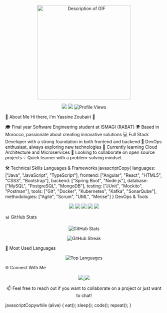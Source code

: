 <div align="center">
  <img src="https://user-images.githubusercontent.com/55116927/188319849-9d4fed2d-497e-4ce3-9f06-8d3843f05cb4.gif" alt="Description of GIF" width="300px" />
</div>
  <p align="center">
    <a href="https://www.linkedin.com/in/yassine-zoubairi-390b9b268/"><img src="https://img.shields.io/badge/LinkedIn-0077B5?style=for-the-badge&logo=linkedin&logoColor=white"/></a>
    <a href="mailto:your.email@example.com"><img src="https://img.shields.io/badge/Email-D14836?style=for-the-badge&logo=gmail&logoColor=white"/></a>
    <img src="https://komarev.com/ghpvc/?username=Zoubar&style=for-the-badge&color=blue" alt="Profile Views"/>
  </p>
</div>
💫 About Me
 Hi there, I'm Yassine Zoubairi 👋
 
🎓 Final year Software Engineering student at ISMAGI (RABAT)
🌍 Based in Morocco, passionate about creating innovative solutions
💻 Full Stack Developer with a strong foundation in both frontend and backend
🚀 DevOps enthusiast, always exploring new technologies
🌱 Currently learning Cloud Architecture and Microservices
👯 Looking to collaborate on open source projects
💡 Quick learner with a problem-solving mindset

🛠️ Technical Skills
Languages & Frameworks
javascriptCopy{
  languages: ["Java", "JavaScript", "TypeScript"],
  frontend: ["Angular", "React", "HTML5", "CSS3", "Bootstrap"],
  backend: ["Spring Boot", "Node.js"],
  database: ["MySQL", "PostgreSQL", "MongoDB"],
  testing: ["JUnit", "Mockito", "Postman"],
  tools: ["Git", "Docker", "Kubernetes", "Kafka", "SonarQube"],
  methodologies: ["Agile", "Scrum", "UML", "Merise"]
}
DevOps & Tools
<p align="center">
  <img src="https://img.shields.io/badge/Docker-2496ED?style=for-the-badge&logo=docker&logoColor=white"/>
  <img src="https://img.shields.io/badge/Kubernetes-326CE5?style=for-the-badge&logo=kubernetes&logoColor=white"/>
  <img src="https://img.shields.io/badge/Git-F05032?style=for-the-badge&logo=git&logoColor=white"/>
  <img src="https://img.shields.io/badge/Kafka-231F20?style=for-the-badge&logo=apache-kafka&logoColor=white"/>
  <img src="https://img.shields.io/badge/SonarQube-4E9BCD?style=for-the-badge&logo=sonarqube&logoColor=white"/>
</p>
📊 GitHub Stats
<p align="center">
  <img src="https://github-readme-stats.vercel.app/api?username=Zoubar&show_icons=true&theme=tokyonight" alt="GitHub Stats" />
</p>
<p align="center">
  <img src="https://github-readme-streak-stats.herokuapp.com/?user=Zoubar&theme=tokyonight" alt="GitHub Streak" />
</p>
🎯 Most Used Languages
<p align="center">
  <img src="https://github-readme-stats.vercel.app/api/top-langs/?username=Zoubar&layout=compact&theme=tokyonight" alt="Top Languages" />
</p>
🌐 Connect With Me
<p align="center">
  <a href="https://www.linkedin.com/in/yassine-zoubairi-390b9b268/">
    <img src="https://img.shields.io/badge/LinkedIn-Profile-blue?style=flat-square&logo=linkedin"/>
  </a>
  <a href="#">
    <img src="https://img.shields.io/badge/Portfolio-Website-green?style=flat-square&logo=google-chrome"/>
  </a>
</p>

<p align="center">
  📫 Feel free to reach out if you want to collaborate on a project or just want to chat!
</p>
javascriptCopywhile (alive) {
  eat();
  sleep();
  code();
  repeat();
}
